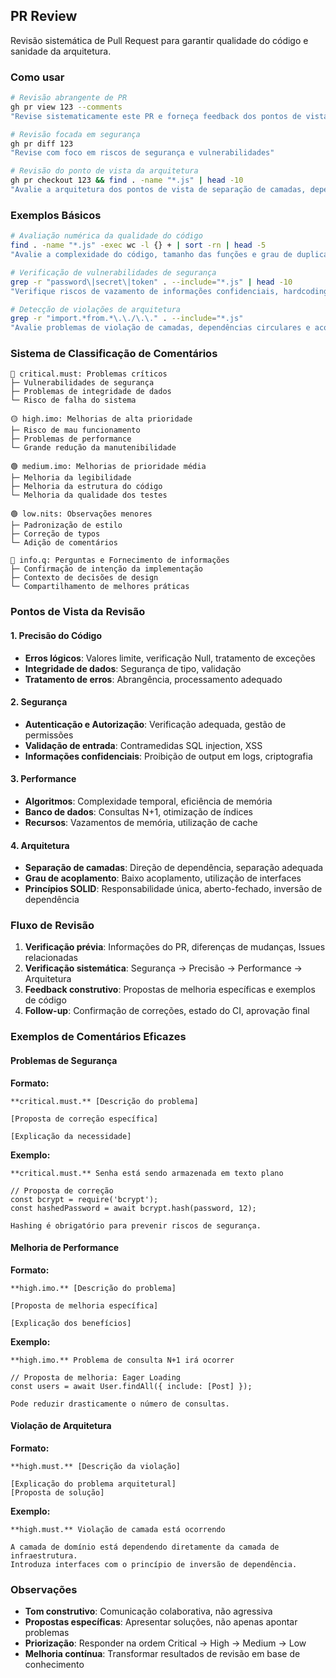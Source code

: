 ## PR Review

Revisão sistemática de Pull Request para garantir qualidade do código e sanidade da arquitetura.

### Como usar

```bash
# Revisão abrangente de PR
gh pr view 123 --comments
"Revise sistematicamente este PR e forneça feedback dos pontos de vista de qualidade de código, segurança e arquitetura"

# Revisão focada em segurança
gh pr diff 123
"Revise com foco em riscos de segurança e vulnerabilidades"

# Revisão do ponto de vista da arquitetura
gh pr checkout 123 && find . -name "*.js" | head -10
"Avalie a arquitetura dos pontos de vista de separação de camadas, dependências e princípios SOLID"
```

### Exemplos Básicos

```bash
# Avaliação numérica da qualidade do código
find . -name "*.js" -exec wc -l {} + | sort -rn | head -5
"Avalie a complexidade do código, tamanho das funções e grau de duplicação e aponte pontos de melhoria"

# Verificação de vulnerabilidades de segurança
grep -r "password\|secret\|token" . --include="*.js" | head -10
"Verifique riscos de vazamento de informações confidenciais, hardcoding e bypass de autenticação"

# Detecção de violações de arquitetura
grep -r "import.*from.*\.\./\.\." . --include="*.js"
"Avalie problemas de violação de camadas, dependências circulares e acoplamento"
```

### Sistema de Classificação de Comentários

```
🔴 critical.must: Problemas críticos
├─ Vulnerabilidades de segurança
├─ Problemas de integridade de dados
└─ Risco de falha do sistema

🟡 high.imo: Melhorias de alta prioridade
├─ Risco de mau funcionamento
├─ Problemas de performance
└─ Grande redução da manutenibilidade

🟢 medium.imo: Melhorias de prioridade média
├─ Melhoria da legibilidade
├─ Melhoria da estrutura do código
└─ Melhoria da qualidade dos testes

🟢 low.nits: Observações menores
├─ Padronização de estilo
├─ Correção de typos
└─ Adição de comentários

🔵 info.q: Perguntas e Fornecimento de informações
├─ Confirmação de intenção da implementação
├─ Contexto de decisões de design
└─ Compartilhamento de melhores práticas
```

### Pontos de Vista da Revisão

#### 1. Precisão do Código

- **Erros lógicos**: Valores limite, verificação Null, tratamento de exceções
- **Integridade de dados**: Segurança de tipo, validação
- **Tratamento de erros**: Abrangência, processamento adequado

#### 2. Segurança

- **Autenticação e Autorização**: Verificação adequada, gestão de permissões
- **Validação de entrada**: Contramedidas SQL injection, XSS
- **Informações confidenciais**: Proibição de output em logs, criptografia

#### 3. Performance

- **Algoritmos**: Complexidade temporal, eficiência de memória
- **Banco de dados**: Consultas N+1, otimização de índices
- **Recursos**: Vazamentos de memória, utilização de cache

#### 4. Arquitetura

- **Separação de camadas**: Direção de dependência, separação adequada
- **Grau de acoplamento**: Baixo acoplamento, utilização de interfaces
- **Princípios SOLID**: Responsabilidade única, aberto-fechado, inversão de dependência

### Fluxo de Revisão

1. **Verificação prévia**: Informações do PR, diferenças de mudanças, Issues relacionadas
2. **Verificação sistemática**: Segurança → Precisão → Performance → Arquitetura
3. **Feedback construtivo**: Propostas de melhoria específicas e exemplos de código
4. **Follow-up**: Confirmação de correções, estado do CI, aprovação final

### Exemplos de Comentários Eficazes

#### Problemas de Segurança

**Formato:**

```text
**critical.must.** [Descrição do problema]

[Proposta de correção específica]

[Explicação da necessidade]
```

**Exemplo:**

```text
**critical.must.** Senha está sendo armazenada em texto plano

// Proposta de correção
const bcrypt = require('bcrypt');
const hashedPassword = await bcrypt.hash(password, 12);

Hashing é obrigatório para prevenir riscos de segurança.
```

#### Melhoria de Performance

**Formato:**

```text
**high.imo.** [Descrição do problema]

[Proposta de melhoria específica]

[Explicação dos benefícios]
```

**Exemplo:**

```text
**high.imo.** Problema de consulta N+1 irá ocorrer

// Proposta de melhoria: Eager Loading
const users = await User.findAll({ include: [Post] });

Pode reduzir drasticamente o número de consultas.
```

#### Violação de Arquitetura

**Formato:**

```text
**high.must.** [Descrição da violação]

[Explicação do problema arquitetural]
[Proposta de solução]
```

**Exemplo:**

```text
**high.must.** Violação de camada está ocorrendo

A camada de domínio está dependendo diretamente da camada de infraestrutura.
Introduza interfaces com o princípio de inversão de dependência.
```

### Observações

- **Tom construtivo**: Comunicação colaborativa, não agressiva
- **Propostas específicas**: Apresentar soluções, não apenas apontar problemas
- **Priorização**: Responder na ordem Critical → High → Medium → Low
- **Melhoria contínua**: Transformar resultados de revisão em base de conhecimento
